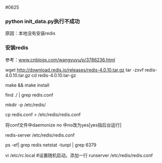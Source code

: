 #0625

### python init_data.py执行不成功
原因：本地没有安装redis


### 安装redis
参考：www.cnblogs.com/wangyuyu/p/3786236.html

wget http://download.redis.io/releases/redis-4.0.10.tar.gz
tar -zxvf redis-4.0.10.tar.gz
cd redis-4.0.10.tar-gz

make && make install

find ./  | grep redis.conf

mkdir -p /etc/redis/

cp redis.conf > /etc/redis/redis.conf

将conf文件中daemonize no 中no改为yes[yes指后台运行]

redis-server /etc/redis/redis.conf 

ps -ef| grep redis
netstat -tunpl | grep 6379

vi /etc/rc.local #设置随机启动。添加一行
runserver /etc/redis/redis.conf

